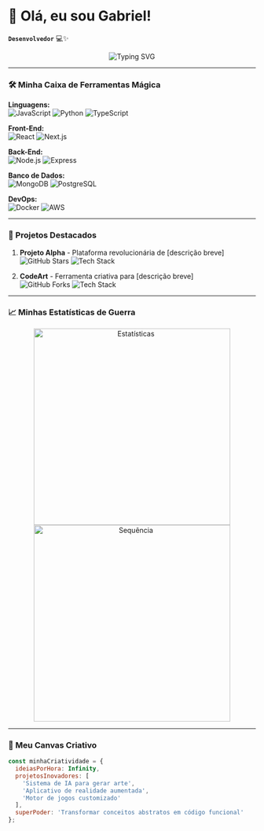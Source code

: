 # 👋 Olá, eu sou Gabriel! 
**`Desenvolvedor`** 💻✨

<p align="center">
  <img src="https://readme-typing-svg.demolab.com?font=Fira+Code&pause=1000&color=22D3EE&width=435&lines=Transformando+café+em+códigos+perfeitos;Ideias+virando+realidade+digital;Desafios+são+combustível+para+a+inovação" alt="Typing SVG" />
</p>

---

### 🛠️ Minha Caixa de Ferramentas Mágica

**Linguagens:**  
![JavaScript](https://img.shields.io/badge/-JavaScript-F7DF1E?style=flat-square&logo=javascript&logoColor=black)
![Python](https://img.shields.io/badge/-Python-3776AB?style=flat-square&logo=python&logoColor=white)
![TypeScript](https://img.shields.io/badge/-TypeScript-3178C6?style=flat-square&logo=typescript&logoColor=white)

**Front-End:**  
![React](https://img.shields.io/badge/-React-61DAFB?style=flat-square&logo=react&logoColor=black)
![Next.js](https://img.shields.io/badge/-Next.js-000000?style=flat-square&logo=next.js&logoColor=white)

**Back-End:**  
![Node.js](https://img.shields.io/badge/-Node.js-339933?style=flat-square&logo=node.js&logoColor=white)
![Express](https://img.shields.io/badge/-Express-000000?style=flat-square&logo=express&logoColor=white)

**Banco de Dados:**  
![MongoDB](https://img.shields.io/badge/-MongoDB-47A248?style=flat-square&logo=mongodb&logoColor=white)
![PostgreSQL](https://img.shields.io/badge/-PostgreSQL-4169E1?style=flat-square&logo=postgresql&logoColor=white)

**DevOps:**  
![Docker](https://img.shields.io/badge/-Docker-2496ED?style=flat-square&logo=docker&logoColor=white)
![AWS](https://img.shields.io/badge/-AWS-232F3E?style=flat-square&logo=amazon-aws&logoColor=white)

---

### 🚀 Projetos Destacados

1. **Projeto Alpha** - Plataforma revolucionária de [descrição breve]  
   ![GitHub Stars](https://img.shields.io/github/stars/seuuser/projeto-alpha?style=for-the-badge&logo=github&color=blueviolet)
   ![Tech Stack](https://img.shields.io/badge/stack-React%20|%20Node.js%20|%20MongoDB-brightgreen)

2. **CodeArt** - Ferramenta criativa para [descrição breve]  
   ![GitHub Forks](https://img.shields.io/github/forks/seuuser/codeart?style=for-the-badge&logo=github&color=success)
   ![Tech Stack](https://img.shields.io/badge/stack-Python%20|%20TensorFlow%20|%20FastAPI-important)

---

### 📈 Minhas Estatísticas de Guerra

<p align="center">
  <img src="https://github-readme-stats.vercel.app/api?username=seuuser&show_icons=true&theme=radical" alt="Estatísticas" width="400"/>
  <img src="https://github-readme-streak-stats.herokuapp.com/?user=seuuser&theme=dark" alt="Sequência" width="400"/>
</p>

---

### 🎨 Meu Canvas Criativo

```javascript
const minhaCriatividade = {
  ideiasPorHora: Infinity,
  projetosInovadores: [
    'Sistema de IA para gerar arte',
    'Aplicativo de realidade aumentada',
    'Motor de jogos customizado'
  ],
  superPoder: 'Transformar conceitos abstratos em código funcional'
};
